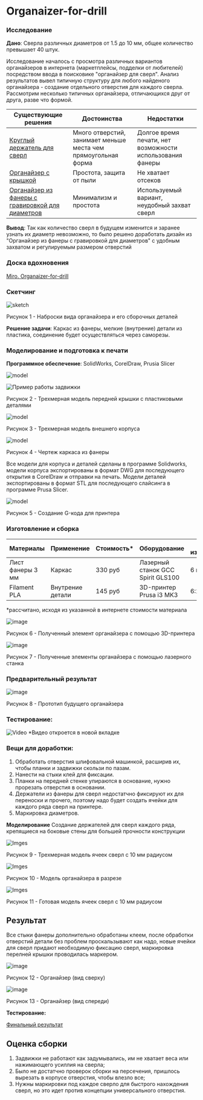 # Organaizer-for-drill

### Исследование

**Дано**: Сверла различных диаметров от 1.5 до 10 мм, общее количество превышает 40 штук.

Исследование началось с просмотра различных вариантов органайзеров в интернета (маркетплейсы, подделки от любителей) посредством ввода в поисковике "органайзер для сверл". Анализ результатов вывел типичную структуру для любого найденого органайзера - создание отдельного отверстия для каждого сверла. Рассмотрим несколько типичных органайзера, отличающихся друг от друга, разве что формой.


| Существующие решения      | Достоинства          | Недостатки |
|---------------------------|----------------------|------------|
|[Круглый держатель для сверл](https://darxton.ru/catalog_item/organayzer-dlya-svyerl-0-13-mm-100-predmetov/)| Много отверстий, занимает меньше места чем прямоугольная форма| Долгое время печати, нет возможности использования фанеры |
|[Органайзер с крышкой](https://aliexpress.ru/item/1005006088691748.html?sku_id=12000035679458737&spm=.search_results.2.7a9a45b48rbVsu)| Простота, защита от пыли | Не хватает отсеков |
|[Органайзер из фанеры с гравировкой для диаметров](https://ishooter.ru/product/organaizer-pod-sverla-10-99-mm-red-force-derevo.html) | Минимализм и простота | Используемый вариант, неудобный захват сверл|

**Вывод**: Так как количество сверл в будущем изменится и заранее узнать их диаметр невозможно, то было решено доработать дизайн из "Органайзер из фанеры с гравировкой для диаметров" с удобным захватом и регулируемым размером отверстий

### Доска вдохновения

[Miro. Organaizer-for-drill](https://miro.com/app/board/uXjVNaxHn4c=/?share_link_id=504908036010)

### Скетчинг

![sketch](Images/Скетч.jpg)

Рисунок 1 - Наброски вида органайзера и его сборочных деталей

**Решение задачи**: Каркас из фанеры, мелкие (внутрение) детали из пластика, соединение будет осуществляться через саморезы.

### Моделирование и подготовка к печати

**Программное обеспечение**: SolidWorks, CorelDraw, Prusia Slicer

![model](Images/Модель1.jpg)

![Пример работы задвижки](https://github.com/Alberyn/Organaizer-for-drill/assets/78211591/0293a8cd-3ae7-4645-95bb-384a51be10df)

Рисунок 2 - Трехмерная модель передней крышки с пластиковыми деталями

![model](Images/Модель2.jpg)

Рисунок 3 - Трехмерная модель внешнего корпуса

![model](Images/Фанера.jpg)

Рисунок 4 - Чертеж каркаса из фанеры

Все модели для корпуса и деталей сделаны в программе Solidworks, модели корпуса экспортированы в формат DWG для последующего открытия в CorelDraw и отправки на печать. Модели деталей экспортированы в формат STL для последующего слайсинга в программе Prusa Slicer.

![model](Images/Слайсингпланка.jpg)

Рисунок 5 - Создание G-кода для принтера

### Изготовление и сборка

| Материалы        | Применение         | Стоимость*        | Оборудование       | Время изготовления | 
|------------------|--------------------|-------------------|--------------------|--------------------|
|Лист фанеры 3 мм  | Каркас | 330 руб | Лазерный станок GCC Spirit GLS100 |6 минут |
|Filament PLA  | Внутрение детали | 145 руб | 3D-принтер Prusa i3 MK3 |6:20 часов |

*рассчитано, исходя из указанной в интернете стоимости материала

![image](Images/Модельнапринтере.jpg)

Рисунок 6 - Полученный элемент органайзера с помощью 3D-принтера

![image](Images/Лазер.jpg)

Рисунок 7 - Полученные элементы органайзера с помощью лазерного станка

### Предварительный результат

![image](Images/Прототип.jpg)

Рисунок 8 - Прототип будущего органайзера

### Тестирование:

![Video](https://github.com/Alberyn/Organaizer-for-drill/assets/78211591/33cdb2e5-72a4-4443-b413-830a36fc190a)
*Видео откроется в новой вкладке


### Вещи для доработки:
1. Обработать отверстия шлифовальной машинкой, расширив их, чтобы планки и задвижки скользи по пазам.
2. Нанести на стыки клей для фиксации.
3. Планки на передней стенке упираются в основание, нужно прорезать отверстия в основании.
4. Держатели из фанеры для сверл недостатчно фиксируют их для переноски и прочего, поэтому надо будет создать ячейки для каждого ряда сверл на принтере.
5. Маркировка диаметров.

**Моделирование**
Создание держателей для сверл каждого ряда, крепящиеся на боковые стены для большей прочности конструкции

![Imges](Images/Ячейка10мм.png)

Рисунок 9 - Трехмерная модель ячеек сверл с 10 мм радиусом

![Imges](Images/Сборкафинал.png)

Рисунок 10 - Модель органайзера в разрезе


![Imges](Images/Печатьячейки.jpg)

Рисунок 11 - Готовая модель ячеек сверл с 10 мм радиусом


## Результат
Все стыки фанеры дополнительно обработаны клеем, после обработки отверстий детали без проблем проскальзывают как надо, новые ячейки для сверл придают необходимую фиксацию сверл, маркировка перелней крышки проводилась маркером.

![image](Images/модсверх.jpg)

Рисунок 12 - Органайзер (вид сверху)

![image](Images/Финалмодель.jpg)

Рисунок 13 - Органайзер (вид спереди)

**Тестирование:**

[Финальный результат](https://drive.google.com/file/d/1s3_rQBjPkMFttOHKlrNmcRscF6AJz6oU/view?usp=share_link)


## Оценка сборки
1. Задвижки не работают как задумывались, им не хватает веса или нажимающего усиллия на сверла;
2. Было не достатчно проверок сборки на персечения, пришлось вырезать в корпусе отверстия, чтобы влезло все;
3. Нужны маркировки под каждое сверло для быстрого нахождения сверл, но это идет против концепции универсального отверстия.
